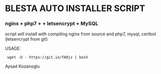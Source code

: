 # BLESTA AUTO INSTALLER SCRIPT
### nginx + php7 + + letsencrypt + MySQL

script will install with compiling nginx from source and php7, mysql, certbot (letsencrypt from git)

USAGE:
```
 wget -O - https://git.io/fA0jz | bash
```


Aysad Kozanoglu
